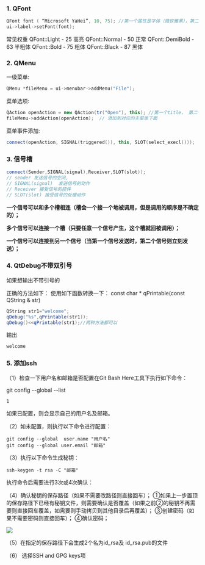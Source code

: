 ### 1. QFont

```C++
QFont font ( “Microsoft YaHei”, 10, 75); //第一个属性是字体（微软雅黑），第二个是大小，第三个是加粗（权重是75）
ui->label->setFont(font);
```

常见权重
QFont::Light - 25 高亮
QFont::Normal - 50 正常
QFont::DemiBold - 63 半粗体
QFont::Bold - 75 粗体
QFont::Black - 87 黑体



### 2. QMenu

一级菜单:

```C++
QMenu *fileMenu = ui->menubar->addMenu("File");
```

菜单选项:

```C++
QAction openAction = new QAction(tr("Open"), this); //第一个title， 第二个是在那个界面上显示
fileMenu->addAction(openAction);  // 添加到对应的主菜单下面
```

菜单事件添加:

```c++
connect(openAction, SIGNAL(triggered()), this, SLOT(select_execl())); 
```



### 3. 信号槽

```C++
connect(Sender,SIGNAL(signal),Receiver,SLOT(slot));  
// sender 发送信号的空间,
// SIGNAL(signal)  发送信号的动作
// Receiver 接受信号的控件
// SLOT(slot) 接受信号的处理动作
```

**一个信号可以和多个槽相连（槽会一个接一个地被调用，但是调用的顺序是不确定的）；**

**多个信号可以连接一个槽（只要任意一个信号产生，这个槽就回被调用）；**

**一个信号可以连接到另一个信号（当第一个信号发送时，第二个信号则立刻发送）；**



### 4. QtDebug不带双引号

如果想输出不带引号的

正确的方法如下：
使用如下函数转换一下：
const char * qPrintable(const QString & str)

```c++
QString str1="welcome";
qDebug("%s",qPrintable(str1));
qDebug()<<qPrintable(str1);//两种方法都可以
```
输出

```cpp
welcome
```



### 5. 添加ssh

（1）检查一下用户名和邮箱是否配置在Git Bash Here工具下执行如下命令：

git config --global  --list

    1

如果已配置，则会显示自己的用户名及邮箱。

（2）如未配置，则执行以下命令进行配置：

```shell
git config --global  user.name "用户名"
git config --global user.email "邮箱"
```

（3）执行以下命令生成秘钥：

```shell
ssh-keygen -t rsa -C "邮箱"
```

执行命令后需要进行3次或4次确认：

（4）确认秘钥的保存路径（如果不需要改路径则直接回车）；
①如果上一步置顶的保存路径下已经有秘钥文件，则需要确认是否覆盖（如果之前②的秘钥不再需要则直接回车覆盖，如需要则手动拷贝到其他目录后再覆盖）；
③创建密码（如果不需要密码则直接回车）；
④确认密码； 

![](https://github.com/Seizens/Note_Qt/tree/master/note_20200225.assets/1.png)

（5）在指定的保存路径下会生成2个名为id_rsa及 id_rsa.pub的文件

（6） 选择SSH and GPG keys项